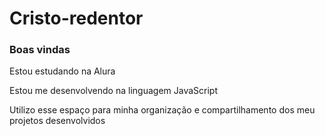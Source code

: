 # Cristo-redentor
### Boas vindas

Estou estudando na Alura

Estou me desenvolvendo na linguagem JavaScript

Utilizo esse espaço para minha organização e compartilhamento dos meu projetos desenvolvidos

